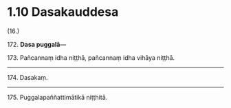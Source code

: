 # 1.10 Dasakauddesa

(16.)

172\. **Dasa puggalā—**

173\. Pañcannaṃ idha niṭṭhā, pañcannaṃ idha vihāya niṭṭhā.

---

174\. Dasakaṃ.

---

175\. Puggalapaññattimātikā niṭṭhitā.
